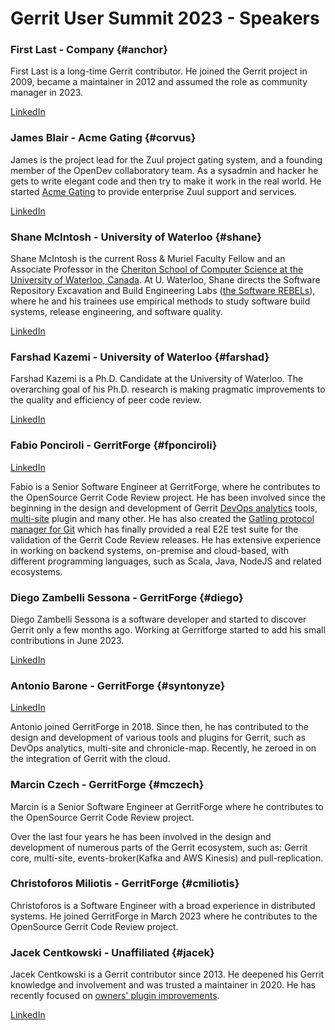 # Gerrit User Summit 2023 - Speakers

### First Last - Company {#anchor}

First Last is a long-time Gerrit contributor. He joined the Gerrit project in 2009,
became a maintainer in 2012 and assumed the role as community manager in 2023.

[LinkedIn](https://www.linkedin.com/in/firstlast/)

### James Blair - Acme Gating {#corvus}

James is the project lead for the Zuul project gating system, and a
founding member of the OpenDev collaboratory team.  As a sysadmin and
hacker he gets to write elegant code and then try to make it work in the
real world.  He started [Acme Gating](https://acmegating.com/) to provide
enterprise Zuul support and services.

[LinkedIn](https://www.linkedin.com/in/jamesblair2/)

### Shane McIntosh - University of Waterloo {#shane}

Shane McIntosh is the current Ross & Muriel Faculty Fellow and an Associate Professor in the
[Cheriton School of Computer Science at the University of Waterloo, Canada](https://cs.uwaterloo.ca/).
At U. Waterloo, Shane directs the Software Repository Excavation and Build Engineering Labs
([the Software REBELs](https://rebels.cs.uwaterloo.ca/)), where he and his trainees
use empirical methods to study software build systems, release engineering, and
software quality.

[LinkedIn](https://www.linkedin.com/in/shane-mcintosh/)

### Farshad Kazemi - University of Waterloo {#farshad}

Farshad Kazemi is a Ph.D. Candidate at the University of Waterloo. The overarching goal of his
Ph.D. research is making pragmatic improvements to the quality and efficiency of peer code
review.

[LinkedIn](https://www.linkedin.com/in/farshadkazemi/)

### Fabio Ponciroli - GerritForge {#fponciroli}

[LinkedIn](https://uk.linkedin.com/in/fponciroli/)

Fabio is a Senior Software Engineer at GerritForge, where he contributes to the
OpenSource Gerrit Code Review project.
He has been involved since the beginning in the design and development of Gerrit
[DevOps analytics](https://gerrit.googlesource.com/plugins/analytics/)
tools, [multi-site](https://gerrit.googlesource.com/plugins/multi-site/) plugin
and many other.
He has also created the [Gatling protocol manager for Git](https://github.com/GerritForge/gatling-git)
which has finally provided a real E2E test suite for the validation of
the Gerrit Code Review releases.
He has extensive experience in working on backend systems, on-premise and
cloud-based, with different programming languages, such as Scala, Java, NodeJS
and related ecosystems.

### Diego Zambelli Sessona - GerritForge {#diego}

Diego Zambelli Sessona is a software developer and started to discover Gerrit only a few
months ago. Working at Gerritforge started to add his small contributions in  June 2023.

[LinkedIn](https://www.linkedin.com/in/diegozambellisessona/)

### Antonio Barone - GerritForge {#syntonyze}

[LinkedIn](https://uk.linkedin.com/in/anbarone/)

Antonio joined GerritForge in 2018. Since then, he has contributed to the design
and development of various tools and plugins for Gerrit, such as DevOps
analytics, multi-site and chronicle-map. Recently, he zeroed in on the
integration of Gerrit with the cloud.

### Marcin Czech - GerritForge {#mczech}

Marcin is a Senior Software Engineer at GerritForge where he contributes to the
OpenSource Gerrit Code Review project.

Over the last four years he has been involved in the design and development of
numerous parts of the Gerrit ecosystem, such as: Gerrit core, multi-site,
events-broker(Kafka and AWS Kinesis) and pull-replication.

### Christoforos Miliotis - GerritForge {#cmiliotis}

Christoforos is a Software Engineer with a broad experience in distributed
systems. He joined GerritForge in March 2023 where he contributes to the
OpenSource Gerrit Code Review project.

### Jacek Centkowski - Unaffiliated {#jacek}

Jacek Centkowski is a Gerrit contributor since 2013. He deepened his Gerrit knowledge and
involvement and was trusted a maintainer in 2020. He has recently focused on
[owners' plugin improvements](https://gerrit-review.googlesource.com/c/plugins/owners/+/373094/1).

[LinkedIn](https://www.linkedin.com/in/jcentkowski/)